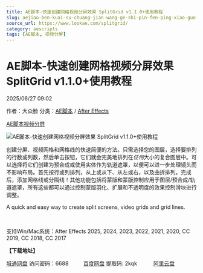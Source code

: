 ```yaml
---
title: AE脚本-快速创建网格视频分屏效果 SplitGrid v1.1.0+使用教程
slug: aejiao-ben-kuai-su-chuang-jian-wang-ge-shi-pin-fen-ping-xiao-guo-splitgrid-v1-1-0-shi-yong-jiao-cheng
source_url: https://www.lookae.com/splitgrid/
category: aescripts
tags: [AE脚本, 视频分屏]
---
```

# AE脚本-快速创建网格视频分屏效果 SplitGrid v1.1.0+使用教程

2025/06/27 09:02

作者：大众脸
分类：[AE脚本](https://www.lookae.com/after-effects/aescripts/) / [After Effects](https://www.lookae.com/after-effects/)

[AE脚本](https://www.lookae.com/tag/ae%e8%84%9a%e6%9c%ac/)[视频分屏](https://www.lookae.com/tag/%e8%a7%86%e9%a2%91%e5%88%86%e5%b1%8f/)

![AE脚本-快速创建网格视频分屏效果 SplitGrid v1.1.0+使用教程](https://www.lookae.com/wp-content/uploads/2025/06/SplitGrid.jpg "AE脚本-快速创建网格视频分屏效果 SplitGrid v1.1.0+使用教程-LookAE.com")

创建分屏、视频网格和网格线的快速简便的方法。只需选择您的图层，选择要排列的行数或列数，然后单击按钮，它们就会完美地排列在*任何*大小的复合图层中。可以选择将它们创建为预合成或使用实体作为轨道遮罩，以便可以进一步处理镜头而不影响布局。首先按行或列排列，从上或从下、从左或右，以及曲折排列。完成后，添加网格线或分隔线！其他功能包括将蒙版和蒙版控制应用于图层/预合成/轨道遮罩，所有这些都可以通过控制蒙版羽化、扩展和不透明度的效果控制滑块进行调整。

A quick and easy way to create split screens, video grids and grid lines.

[﻿﻿﻿](http://cloud.video.taobao.com/play/u/null/p/1/e/6/t/1/524806624839.mp4)

支持Win/Mac系统：After Effects 2025, 2024, 2023, 2022, 2021, 2020, CC 2019, CC 2018, CC 2017

**【下载地址】**

[城通网盘](https://url70.ctfile.com/f/2827370-1522671568-8c23e1?p=4431) 访问密码：6688          [百度网盘](https://pan.baidu.com/s/1Ni4xWf65MPJjkohdB0YE7Q?pwd=2kqk) 提取码: 2kqk           [阿里云盘](https://www.alipan.com/s/Q1quTuFCunu)
